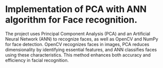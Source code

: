 # Implementation of PCA with ANN algorithm for Face recognition.
The project uses Principal Component Analysis (PCA) and an Artificial Neural Network (ANN) to recognize faces, as well as OpenCV and NumPy for face detection.  OpenCV recognizes faces in images, PCA reduces dimensionality by identifying essential features, and ANN classifies faces using these characteristics.  This method enhances both accuracy and efficiency in facial recognition.
